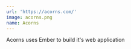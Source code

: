 ```yaml
---
url: 'https://acorns.com/'
image: acorns.png
name: Acorns
---
```

Acorns uses Ember to build it's web application